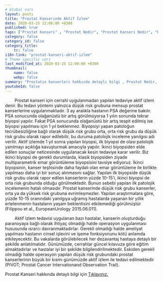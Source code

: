 ```yaml
---
# Global vars
layout: posts
title: "Prostat Kanserinde Aktif İzlem"
date: 2020-03-25 12:08:00 +0300
published: true
tags: ["Prostat Kanseri" , "Prostat Nedir", "Prostat Kanseri Nedir", "Prostat kanseri teşhisİ", "Prostat kanseri tedavisi", "Prostat kanseri ameliyatı", "Prostat kanseri belirtileri", " Prostat Kanseri aktif izlem", "Prostat kanseri komplikasyonları", "Prostat Kanseri Lenf düğümleri", "Prostat Kanseri yan etkileri" , "Prostat Kanseri genetik" , "Prostat Kanseri Muayene" , "Prostat Kanseri PSA Testi" , "Prostat kanseri biyopsisi", "Prostat Kanseri açık ameliyatı" , "Prostat kanseri radyoterapi", " Prostat kanseri kapalı ameliyatı" , "Prostat kanseri ne zaman"]
category: false
category_id: false
category_title:
    tr: false
i18n-link: "prostat-kanseri-aktif-izlem"
# Theme specific vars
last_modified_at: 2020-03-25 12:08:00 +0300
thumbnail:
    name: false
    webp: false
summary: "Prostatın kanserleri hakkında detaylı bilgi , Prostat Nedir, Prostat Kanseri Nedir, Prostat kanseri teşhisi ve tedavisi, Prostat kanseri ameliyat teknikleri, Prostat kanseri belirtileri, Güncel tedavi yöntemleri, Aktif izlem nedir, Prostat kanseri komplikasyonları ve tedavileri, Lenf düğümlerinin çıkartılması."
youtubeId: false
---
```


&nbsp;&nbsp;&nbsp;&nbsp;&nbsp;&nbsp;&nbsp;&nbsp;Prostat kanseri için cerrahi uygulanmadan yapılan tedaviye aktif izlem denir. Bu tedavi yöntemi yalnızca düşük risk grubuna mensup prostat kanserlerine uygulanmaktadır. 3 ay aralıkla hastanın PSA değerine bakılır. PSA sonucunda olağanüstü bir artış görülmüyorsa 1 yılın sonunda tekrar biyopsi yapılır. Fakat PSA sonucunda olağanüstü bir artış tespit edilmiş ise biyopsi yapılması için 1 yıl beklenmez. Biyopsiyi yapan patoloğun tecrübesizliğine bağlı olarak düşük risk grubu orta, orta risk grubu da düşük risk grubu olarak rapor edilebilir, bu duruma patolojik inceleme yanılgısı adı verilir. Aktif izlemde 1 yıl sonra yapılan biyopsi, ilk biyopsi de olası patolojik yanılmayı açıklığa kavuşturmak amacıyla yapılır. İkinci biyopsiden elde edilen sonuçlar neticesinde uygulanacak kesin tedaviye karar verilir. Biz ikinci biyopsi de gerekli durumlarda, klasik biyopsiden ziyade multiparametrik emar görüntüleme biyopsisini tavsiye ediyoruz. İkinci biyopsinin, kanser teşhisinde daha faydalı olan emar görüntüleme ile birlikte yapılması daha iyi bir sonuç alınmasını sağlar. Yapılan ilk biyopside düşük risk grubu olarak rapor edilen kanserlerin yüzde 10-15’i, ikinci biyopsi de orta risk grubunda olduğu görülmektedir. Bunun sebebi yapılan ilk patolojik incelemenin hatalı olmasıdır. Prostat kanserinde düşük risk grubu kanserler, orta ya da yüksek risk grubuna evrimleşmezler. Yapılan araştırmalara göre, yüzde 10-15 oranındaki yanılgıya uğramış hastalarda yaşanan bir yıllık ertelenmenin hastaların yaşam beklentisini etkilemediği görülmüştür (Filippou et al., EuropeanUrology 2015.06.011).

&nbsp;&nbsp;&nbsp;&nbsp;&nbsp;&nbsp;&nbsp;&nbsp;Aktif izlem tedavisi uygulanan bazı hastalar, kanserin oluşturduğu paranoyaya bağlı olarak ihtiyaç olmadığı halde operasyon uygulanması hususunda ısrarcı davranmaktadırlar. Gerekli olmadığı halde ameliyat yapılması hastanın cinsel işlevini ve işeme fonksiyonunu kötü anlamda etkileyecektir. Bu vakalarda görülebilecek her dezavantaj hastaya detaylı bir şekilde anlatılmalıdır.  Günümüzde, cerrahlar güncel kılavuza göre eğitim almaktadırlar ve hastalar iyi bir şekilde bilgilendirilmektedir. Eskiden gerekli olmadığı halde operasyon yapılan düşük risk grubundaki prostat kanserlerinin büyük bir kısmı günümüzde aktif izlem ile tedavi edilmektedir (PIVOT; Prostat Cancer Intervationand Observation Trail).    

Prostat Kanseri hakkında detaylı bilgi için [Tıklayınız.](https://www.onoluroloji.com/prostat-kanseri)

